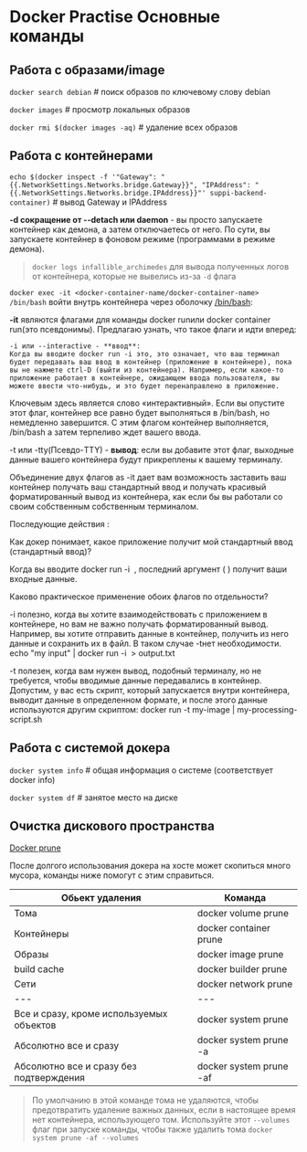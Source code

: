 # Docker Practise Основные команды

## Работа с образами/image

`docker search debian` # поиск образов по ключевому слову debian

`docker images` # просмотр локальных образов

`docker rmi $(docker images -aq)` # удаление всех образов

## Работа с контейнерами

`echo $(docker inspect -f '"Gateway": "{{.NetworkSettings.Networks.bridge.Gateway}}", "IPAddress": "{{.NetworkSettings.Networks.bridge.IPAddress}}"' suppi-backend-container)` # вывод Gateway и IPAddress



**-d сокращение от --detach или daemon** - вы просто запускаете контейнер как демона, а затем отключаетесь от него. По сути, вы запускаете контейнер в фоновом режиме (программами в режиме демона).

> `docker logs infallible_archimedes` для вывода полученных логов от контейнера, которые не вывелись из-за `-d` флага

`docker exec -it <docker-container-name/docker-container-name> /bin/bash` войти внутрь контейнера через оболочку [/bin/bash](/1%20Common//1.3%20Terminal/1.3.3%20CLI/1.3.3.1%20Bash.md):

**-it** являются флагами для команды docker runили docker container run(это псевдонимы). Предлагаю узнать, что такое флаги и идти вперед:

    -i или --interactive - **ввод**:
    Когда вы вводите docker run -i это, это означает, что ваш терминал будет передавать ваш ввод в контейнер (приложение в контейнере), пока вы не нажмете ctrl-D (выйти из контейнера). Например, если какое-то приложение работает в контейнере, ожидающем ввода пользователя, вы можете ввести что-нибудь, и это будет перенаправлено в приложение.

Ключевым здесь является слово «интерактивный». Если вы опустите этот флаг, контейнер все равно будет выполняться в /bin/bash, но немедленно завершится. С этим флагом контейнер выполняется, /bin/bash а затем терпеливо ждет вашего ввода.

-t или -tty(Псевдо-TTY) - **вывод**:
если вы добавите этот флаг, выходные данные вашего контейнера будут прикреплены к вашему терминалу.

Объединение двух флагов as -it дает вам возможность заставить ваш контейнер получать ваш стандартный ввод и получать красивый форматированный вывод из контейнера, как если бы вы работали со своим собственным собственным терминалом.

Последующие действия :

Как докер понимает, какое приложение получит мой стандартный ввод (стандартный ввод)?

Когда вы вводите docker run -i <image> <app>, последний аргумент ( <app>) получит ваши входные данные.

Каково практическое применение обоих флагов по отдельности?

-i полезно, когда вы хотите взаимодействовать с приложением в контейнере, но вам не важно получать форматированный вывод. Например, вы хотите отправить данные в контейнер, получить из него данные и сохранить их в файл. В таком случае -tнет необходимости.
echo "my input" | docker run -i <image> > output.txt

-t полезен, когда вам нужен вывод, подобный терминалу, но не требуется, чтобы вводимые данные передавались в контейнер. Допустим, у вас есть скрипт, который запускается внутри контейнера, выводит данные в определенном формате, и после этого данные используются другим скриптом:
docker run -t my-image | my-processing-script.sh

## Работа с системой докера

`docker system info` # общая информация о системе (соответствует docker info)

`docker system df` # занятое место на диске

## Очистка дискового пространства

[Docker prune](https://docs.docker.com/reference/cli/docker/system/prune/)

После долгого использования докера на хосте может скопиться много мусора, команды ниже помогут с этим справиться.

| Обьект удаления | Команда |
|---|---|
| Тома |docker volume prune |
| Контейнеры | docker container prune |
| Образы | docker image prune |
| build cache | docker builder prune |
| Сети | docker network prune |
| --- | --- |
| Все и сразу, кроме используемых объектов | docker system prune |
| Абсолютно все и сразу | docker system prune -a |
| Абсолютно все и сразу без подтверждения | docker system prune -af |

> По умолчанию в этой команде тома не удаляются, чтобы предотвратить удаление важных данных, если в настоящее время нет контейнера, использующего том. Используйте этот `--volumes` флаг при запуске команды, чтобы также удалить тома `docker system prune -af --volumes`

